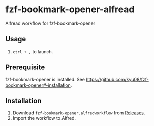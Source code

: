 # fzf-bookmark-opener-alfread
Alfread workflow for fzf-bookmark-opener

## Usage
1. `ctrl + ,` to launch.

## Prerequisite
fzf-bookmark-opener is installed. See https://github.com/kyu08/fzf-bookmark-opener#-installation.

## Installation
1. Download `fzf-bookmark-opener.alfredworkflow` from [Releases](https://github.com/kyu08/fzf-bookmark-opener-alfread/releases).
1. Import the workflow to Alfred.
